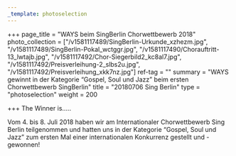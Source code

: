 ```yaml
---
_template: photoselection
---
```



+++
page_title = "WAYS beim SingBerlin Chorwettbewerb 2018"
photo_collection = ["/v1581117489/SingBerlin-Urkunde_xzhezm.jpg", "/v1581117489/SingBerlin-Pokal_wctggr.jpg", "/v1581117490/Chorauftritt-13_lwtajb.jpg", "/v1581117492/Chor-Siegerbild2_kc8al7.jpg", "/v1581117492/Preisverleihung-2_slbs2u.jpg", "/v1581117492/Preisverleihung_xkk7nz.jpg"]
ref-tag = ""
summary = "WAYS gewinnt in der Kategorie “Gospel, Soul und Jazz” beim ersten Chorwettbewerb SingBerlin"
title = "20180706 Sing Berlin"
type = "photoselection"
weight = 200

+++
The Winner is.....

Vom 4. bis 8. Juli 2018 haben wir am Internationaler Chorwettbewerb Sing Berlin teilgenommen und hatten uns in der Kategorie “Gospel, Soul und Jazz” zum ersten Mal einer internationalen Konkurrenz gestellt und - gewonnen!
